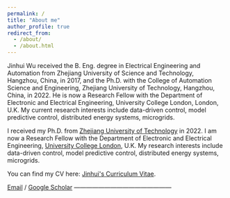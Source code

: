 ```yaml
---
permalink: /
title: "About me"
author_profile: true
redirect_from: 
  - /about/
  - /about.html
---
```


Jinhui Wu received the B. Eng. degree in Electrical Engineering and Automation from Zhejiang University of Science and Technology, Hangzhou, China, in 2017, and the Ph.D. with the College of Automation Science and Engineering, Zhejiang University of Technology, Hangzhou, China, in 2022. He is now a Research Fellow with the Department of Electronic and Electrical Engineering, University College London, London, U.K. My current research interests include data-driven control, model predictive control, distributed energy systems, microgrids.

I received my Ph.D. from [Zhejiang University of Technology](https://www.zjut.edu.cn) in 2022. I am now a Research Fellow with the Department of Electronic and Electrical Engineering, [University College London](https://www.ucl.ac.uk), U.K. My research interests include data-driven control, model predictive control, distributed energy systems, microgrids.

You can find my CV here: [Jinhui's Curriculum Vitae](../assets/Curriculum_Vitae.pdf).

[Email](mailto:jinh.wu@outlook.com)  / [Google Scholar](https://scholar.google.com/citations?user=Wq6EmPcAAAAJ&hl=en)
————————————————

